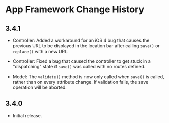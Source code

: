 App Framework Change History
============================

3.4.1
-----

* Controller: Added a workaround for an iOS 4 bug that causes the previous URL
  to be displayed in the location bar after calling `save()` or `replace()` with
  a new URL.

* Controller: Fixed a bug that caused the controller to get stuck in a
  "dispatching" state if `save()` was called with no routes defined.

* Model: The `validate()` method is now only called when `save()` is called,
  rather than on every attribute change. If validation fails, the save operation
  will be aborted.


3.4.0
-----

* Initial release.
